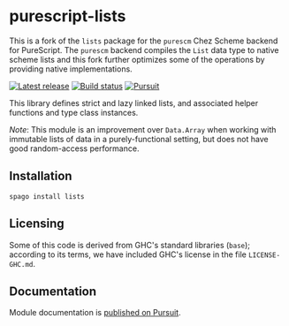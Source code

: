 # purescript-lists

This is a fork of the `lists` package for the `purescm` Chez Scheme backend for PureScript.
The `purescm` backend compiles the `List` data type to native scheme lists and this fork further optimizes some of the operations by providing native implementations.

[![Latest release](http://img.shields.io/github/release/purescript/purescript-lists.svg)](https://github.com/purescript/purescript-lists/releases)
[![Build status](https://github.com/purescript/purescript-lists/workflows/CI/badge.svg?branch=master)](https://github.com/purescript/purescript-lists/actions?query=workflow%3ACI+branch%3Amaster)
[![Pursuit](https://pursuit.purescript.org/packages/purescript-lists/badge)](https://pursuit.purescript.org/packages/purescript-lists)

This library defines strict and lazy linked lists, and associated helper functions and type class instances.

_Note_: This module is an improvement over `Data.Array` when working with immutable lists of data in a purely-functional setting, but does not have good random-access performance.

## Installation

```
spago install lists
```

## Licensing

Some of this code is derived from GHC's standard libraries (`base`);
according to its terms, we have included GHC's license in the file
`LICENSE-GHC.md`.

## Documentation

Module documentation is [published on Pursuit](http://pursuit.purescript.org/packages/purescript-lists).
